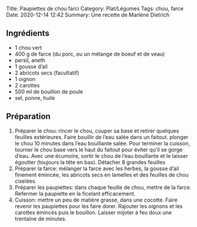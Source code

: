Title: Paupiettes de chou farci
Category: Plat/Légumes
Tags: chou, farce
Date:  2020-12-14 12:42
Summary: Une recette de Marlène Dietrich

## Ingrédients
- 1 chou vert
- 400 g de farce (du porc, ou un mélange de boeuf et de veau)
- persil, aneth
- 1 gousse d’ail
- 2 abricots secs (facultatif)
- 1 oignon
- 2 carottes
- 500 ml de bouillon de poule
- sel, poivre, huile

## Préparation
1. Préparer le chou: rincer le chou, couper sa base et retirer quelques feuilles extérieures. Faire bouillir de l’eau salée dans un faitout. plonger le chou 10 minutes dans l’eau bouillante salée. Pour terminer la cuisson, tourner le chou base vers le haut du faitout pour éviter qu’il se gorge d’eau. Avec une écumoire, sortir le chou de l’eau bouillante et le laisser égoutter (toujours la tête en bas). Détacher 8 grandes feuilles
2. Préparer la farce: mélanger la farce avec les herbes, la gousse d’ail finement émincée, les abricots secs en lamelles et des feuilles de chou ciselées.
3. Préparer les paupiettes: dans chaque feuille de chou, mettre de la farce. Refermer la paupiette en la ficelant efficacement.
4. Cuisson: mettre un peu de matière grasse, dans une cocotte. Faire revenir les paupiettes pour les faire dorer. Rajouter les oignons et les carottes émincés puis le bouillon. Laisser mijoter à feu doux une trentaine de minutes.
